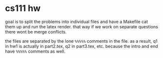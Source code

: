cs111 hw
========

goal is to split the problems into individual files and have a Makefile cat them up and run the latex render. that way if we work on separate questions there wont be merge conflicts.

the files are separated by the lone `%%%%%` comments in the file. as a result, q1 in hw1 is actually in part2.tex, q2 in part3.tex, etc. because the intro and end have `%%%%%` comments as well.
